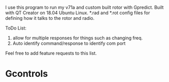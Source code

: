 
I use this program to run my v71a and custom built rotor with Gpredict.
Built with QT Creator on 18.04 Ubuntu Linux.
*.rad and *.rot config files for defining how it talks to the rotor and radio.

ToDo List:

1)	allow for multiple responses for things such as changing freq.
2)	Auto identify command/response to identify com port


Feel free to add feature requests to this list.
# Gcontrols
